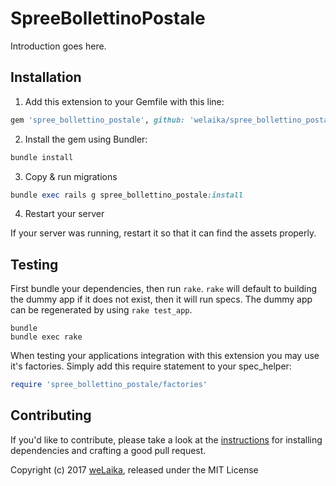 SpreeBollettinoPostale
======================

Introduction goes here.

## Installation

1. Add this extension to your Gemfile with this line:
  ```ruby
  gem 'spree_bollettino_postale', github: 'welaika/spree_bollettino_postale'
  ```

2. Install the gem using Bundler:
  ```ruby
  bundle install
  ```

3. Copy & run migrations
  ```ruby
  bundle exec rails g spree_bollettino_postale:install
  ```

4. Restart your server

  If your server was running, restart it so that it can find the assets properly.

## Testing

First bundle your dependencies, then run `rake`. `rake` will default to building the dummy app if it does not exist, then it will run specs. The dummy app can be regenerated by using `rake test_app`.

```shell
bundle
bundle exec rake
```

When testing your applications integration with this extension you may use it's factories.
Simply add this require statement to your spec_helper:

```ruby
require 'spree_bollettino_postale/factories'
```


## Contributing

If you'd like to contribute, please take a look at the
[instructions](CONTRIBUTING.md) for installing dependencies and crafting a good
pull request.

Copyright (c) 2017 [weLaika](https://dev.welaika.com), released under the MIT License
